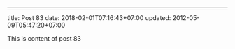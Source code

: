 ---
title: Post 83
date: 2018-02-01T07:16:43+07:00
updated: 2012-05-09T05:47:20+07:00

This is content of post 83